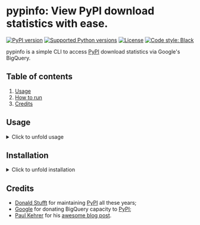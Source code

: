# pypinfo: View PyPI download statistics with ease.

[![PyPI version](https://img.shields.io/pypi/v/pypinfo.svg?style=flat-square)](https://pypi.org/project/pypinfo)
[![Supported Python versions](https://img.shields.io/pypi/pyversions/pypinfo.svg?style=flat-square)](https://pypi.org/project/pypinfo)
[![License](https://img.shields.io/badge/license-MIT-blue.svg?style=flat-square)](https://en.wikipedia.org/wiki/MIT_License)
[![Code style: Black](https://img.shields.io/badge/code%20style-black-000000.svg?style=flat-square)](https://github.com/psf/black)

pypinfo is a simple CLI to access [PyPI](https://pypi.org/) download statistics via Google's BigQuery.

## Table of contents

1. [Usage](#usage)
2. [How to run](#installation)
3. [Credits](#credits)

## Usage

<details>
  <summary>
  Click to unfold usage
  </summary>

```console
$ pypinfo
Usage: pypinfo [OPTIONS] [PROJECT] [FIELDS]... COMMAND [ARGS]...
        
    Valid fields are:

    project | version | file | pyversion | percent3 | percent2 | impl | impl-version |
  
    openssl | date | month | year | country | installer | installer-version |
  
    setuptools-version | system | system-release | distro | distro-version | cpu |

    libc | libc-version
    
Options:
    -a, --auth TEXT         Path to Google credentials JSON file.
    --run / --test          --test simply prints the query.
    -j, --json              Print data as JSON, with keys `rows` and `query`.
    -i, --indent INTEGER    JSON indentation level.
    -t, --timeout INTEGER   Milliseconds. Default: 120000 (2 minutes)
    -l, --limit TEXT        Maximum number of query results. Default: 10
    -d, --days TEXT         Number of days in the past to include. Default: 30
    -sd, --start-date TEXT  Must be negative or YYYY-MM[-DD]. Default: -31
    -ed, --end-date TEXT    Must be negative or YYYY-MM[-DD]. Default: -1
    -m, --month TEXT        Shortcut for -sd & -ed for a single YYYY-MM month.
    -w, --where TEXT        WHERE conditional. Default: file.project = "project"
    -o, --order TEXT        Field to order by. Default: download_count
    --all                   Show downloads by all installers, not only pip.
    -pc, --percent          Print percentages.
    -md, --markdown         Output as Markdown.
    -v, --verbose           Print debug messages to stderr.
    --version               Show the version and exit.
    -h, --help              Show this message and exit.
```

pypinfo accepts 0 or more options, followed by exactly 1 project, followed by
0 or more fields. By default only the last 30 days are queried. Let's take a
look at some examples!

_Tip_: If queries are resulting in NoneType errors, increase timeout.

### Downloads for a project

```console
$ pypinfo requests
Served from cache: False
Data processed: 2.83 GiB
Data billed: 2.83 GiB
Estimated cost: $0.02

| download_count |
| -------------- |
|    116,353,535 |
```

### All downloads

```console
$ pypinfo ""
Served from cache: False
Data processed: 116.15 GiB
Data billed: 116.15 GiB
Estimated cost: $0.57

| download_count |
| -------------- |
|  8,642,447,168 |
```

### Downloads for a project by Python version

```console
$ pypinfo django pyversion
Served from cache: False
Data processed: 967.33 MiB
Data billed: 968.00 MiB
Estimated cost: $0.01

| python_version | download_count |
| -------------- | -------------- |
| 3.8            |      1,735,967 |
| 3.6            |      1,654,871 |
| 3.7            |      1,326,423 |
| 2.7            |        876,621 |
| 3.9            |        524,570 |
| 3.5            |        258,609 |
| 3.4            |         12,769 |
| 3.10           |          3,050 |
| 3.3            |            225 |
| 2.6            |            158 |
| Total          |      6,393,263 |
```

### All downloads by country code

```console
$ pypinfo "" country
Served from cache: False
Data processed: 150.40 GiB
Data billed: 150.40 GiB
Estimated cost: $0.74

| country | download_count |
| ------- | -------------- |
| US      |  6,614,473,568 |
| IE      |    336,037,059 |
| IN      |    192,914,402 |
| DE      |    186,968,946 |
| NL      |    182,691,755 |
| None    |    141,753,357 |
| BE      |    111,234,463 |
| GB      |    109,539,219 |
| SG      |    106,375,274 |
| FR      |     86,036,896 |
| Total   |  8,068,024,939 |
```

### Downloads for a project by system and distribution

```console
$ pypinfo cryptography system distro
Served from cache: False
Data processed: 2.52 GiB
Data billed: 2.52 GiB
Estimated cost: $0.02

| system_name | distro_name                     | download_count |
| ----------- | ------------------------------- | -------------- |
| Linux       | Ubuntu                          |     19,524,538 |
| Linux       | Debian GNU/Linux                |     11,662,104 |
| Linux       | Alpine Linux                    |      3,105,553 |
| Linux       | Amazon Linux AMI                |      2,427,975 |
| Linux       | Amazon Linux                    |      2,374,869 |
| Linux       | CentOS Linux                    |      1,955,181 |
| Windows     | None                            |      1,522,069 |
| Linux       | CentOS                          |        568,370 |
| Darwin      | macOS                           |        489,859 |
| Linux       | Red Hat Enterprise Linux Server |        296,858 |
| Total       |                                 |     43,927,376 |
```

### Most popular projects in the past year

```console
$ pypinfo --days 365 "" project
Served from cache: False
Data processed: 1.69 TiB
Data billed: 1.69 TiB
Estimated cost: $8.45

| project         | download_count |
| --------------- | -------------- |
| urllib3         |  1,382,528,406 |
| six             |  1,172,798,441 |
| botocore        |  1,053,169,690 |
| requests        |    995,387,353 |
| setuptools      |    992,794,567 |
| certifi         |    948,518,394 |
| python-dateutil |    934,709,454 |
| idna            |    929,781,443 |
| s3transfer      |    877,565,186 |
| chardet         |    854,744,674 |
| Total           | 10,141,997,608 |
```

### Downloads between two YYYY-MM-DD dates


```console
$ pypinfo --start-date 2018-04-01 --end-date 2018-04-30 setuptools
Served from cache: False
Data processed: 571.37 MiB
Data billed: 572.00 MiB
Estimated cost: $0.01

| download_count |
| -------------- |
|      8,972,826 |
```

### Downloads between two YYYY-MM dates

- A yyyy-mm ``--start-date`` defaults to the first day of the month
- A yyyy-mm ``--end-date`` defaults to the last day of the month

```console
$ pypinfo --start-date 2018-04 --end-date 2018-04 setuptools
Served from cache: False
Data processed: 571.37 MiB
Data billed: 572.00 MiB
Estimated cost: $0.01

| download_count |
| -------------- |
|      8,972,826 |
```

### Downloads for a single YYYY-MM month

```console
$ pypinfo --month 2018-04 setuptools
Served from cache: False
Data processed: 571.37 MiB
Data billed: 572.00 MiB
Estimated cost: $0.01

| download_count |
| -------------- |
|      8,972,826 |
```

### Percentage of Python 3 downloads of the top 100 projects in the past year

Let's use ``--test`` to only see the query instead of sending it.

```console
$ pypinfo --test --days 365 --limit 100 "" project percent3
SELECT
    file.project as project,
    ROUND(100 * SUM(CASE WHEN REGEXP_EXTRACT(details.python, r"^([^\.]+)") = "3" THEN 1 ELSE 0 END) / COUNT(*), 1) as percent_3,
    COUNT(*) as download_count,
FROM `bigquery-public-data.pypi.file_downloads`
WHERE timestamp BETWEEN TIMESTAMP_ADD(CURRENT_TIMESTAMP(), INTERVAL -366 DAY) AND TIMESTAMP_ADD(CURRENT_TIMESTAMP(), INTERVAL -1 DAY)
    AND details.installer.name = "pip"
GROUP BY
    project
ORDER BY
    download_count DESC
LIMIT 100
```

### Downloads for a given version

pypinfo supports `PEP 440 version matching <https://peps.python.org/pep-0440/#version-matching>`_.

We can use it to query stats on a given major version.

```console
$ pypinfo -pc 'pip==21.*' pyversion version
Served from cache: False
Data processed: 34.45 MiB
Data billed: 35.00 MiB
Estimated cost: $0.01

| python_version | version | percent | download_count |
| -------------- | ------- | ------- | -------------- |
| 3.6            | 21.3.1  |  78.74% |         10,430 |
| 3.8            | 21.3.1  |   7.81% |          1,034 |
| 3.7            | 21.2.1  |   3.59% |            476 |
| 3.7            | 21.3.1  |   2.60% |            345 |
| 3.7            | 21.0.1  |   2.25% |            298 |
| 3.8            | 21.0.1  |   1.58% |            209 |
| 3.8            | 21.2.1  |   1.42% |            188 |
| 3.7            | 21.1.2  |   0.81% |            107 |
| 3.9            | 21.3.1  |   0.69% |             92 |
| 3.8            | 21.1.1  |   0.51% |             67 |
| Total          |         |         |         13,246 |
```

We can also use it to query stats on an exact version:

```console
$ pypinfo -pc 'numpy==1.23rc3' pyversion version
Served from cache: False
Data processed: 34.01 MiB
Data billed: 35.00 MiB
Estimated cost: $0.01

| python_version | version   | percent | download_count |
| -------------- | --------- | ------- | -------------- |
| 3.9            | 1.23.0rc3 |  63.33% |             38 |
| 3.8            | 1.23.0rc3 |  28.33% |             17 |
| 3.10           | 1.23.0rc3 |   8.33% |              5 |
| Total          |           |         |             60 |
```

</details>


## Installation

<details>
  <summary>
  Click to unfold installation
  </summary>


pypinfo is distributed on **PyPI** as a universal wheel and is available on Linux/macOS and Windows and supports Python 3.7+.

This is relatively painless, I swear: we recommend to click on foldable image references **Click to unfold image** along the instructions.

### Create project

1. Go to https://bigquery.cloud.google.com.
2. Sign up if you haven't already. The first TB of queried data each month
   is free. Each additional TB is $5.

3. Go to https://console.developers.google.com/cloud-resource-manager and click CREATE PROJECT if you don't already have one:

<details>
  <summary>
  <b>Click to unfold image</b>
  </summary>

  ![create](https://user-images.githubusercontent.com/1324225/47172949-6f4ea880-d315-11e8-8587-8b8117efeae9.png "CREATE PROJECT")
 </details>    

4. This takes you to [https://console.developers.google.com/projectcreate](https://console.developers.google.com/projectcreate). Fill out the form and click CREATE. Any name is fine, but I recommend you choose something to do with PyPI like pypinfo. This way you know what the project is designated for:

<details>
  <summary>
  <b>Click to unfold image</b>
  </summary>

  ![click](https://user-images.githubusercontent.com/1324225/47173020-986f3900-d315-11e8-90ab-4b2ecd85b88e.png) 
</details> 

5. The next page should show your new project. If not, reload the page and select from the top menu:

<details>
  <summary>
  <b>Click to unfold image</b>
  </summary>

  ![show](https://user-images.githubusercontent.com/1324225/47173170-0b78af80-d316-11e8-879e-01f34e139b80.png)
</details> 

### Enable BigQuery API

6. Go to https://console.cloud.google.com/apis/api/bigquery-json.googleapis.com/overview and make sure the correct project is chosen using the drop-down on top. Click the ENABLE button:

<details>
  <summary>
  <b>Click to unfold image</b>
  </summary>

  ![enable](https://user-images.githubusercontent.com/1324225/47173408-a6718980-d316-11e8-94c2-a17ff54fc389.png)
</details> 

7. After enabling, click CREATE CREDENTIALS:

<details>
  <summary>
  <b>Click to unfold image</b>
  </summary>

  ![credentials](https://user-images.githubusercontent.com/1324225/47173432-bc7f4a00-d316-11e8-8152-6a0e6cfab70f.png)
</details> 

8. Choose the "BigQuery API" and "No, I'm not using them":

<details>
  <summary>
  <b>Click to unfold image</b>
  </summary>

  ![bigquery-api](https://user-images.githubusercontent.com/1324225/47173510-ec2e5200-d316-11e8-8508-2bfbb8f6b02f.png)
</details> 

9. Fill in a name, and select role "BigQuery User" (if the "BigQuery" is not an option
   in the list, wait 15-20 minutes and try creating the credentials again), and select a JSON key:

<details>
  <summary>
  <b>Click to unfold image</b>
  </summary>

  ![bigquery-user](https://user-images.githubusercontent.com/1324225/47173576-18e26980-d317-11e8-8bfe-e4775d965e32.png)
</details>

10. Click continue and the JSON will download to your computer. Note the download location. Move the file wherever you want:

<details>
  <summary>
  <b>Click to unfold image</b>
  </summary>

  ![download](https://user-images.githubusercontent.com/1324225/47173614-331c4780-d317-11e8-9ed2-fc76557a2bf6.png)
</details>   

11. `pip install pypinfo`
12. `pypinfo --auth path/to/your_credentials.json`, or set an environment variable
    `GOOGLE_APPLICATION_CREDENTIALS` that points to the file.

</details>

## Credits

- [Donald Stufft](https://github.com/dstufft) for maintaining [PyPI](https://pypi.org) all these years;
- [Google](https://github.com/google) for donating BigQuery capacity to [PyPI](https://pypi.org);
- [Paul Kehrer](https://github.com/reaperhulk) for his [awesome blog post](https://langui.sh/2016/12/09/data-driven-decisions).
